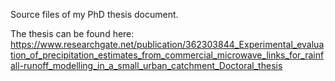 Source files of my PhD thesis document. 

The thesis can be found here:
https://www.researchgate.net/publication/362303844_Experimental_evaluation_of_precipitation_estimates_from_commercial_microwave_links_for_rainfall-runoff_modelling_in_a_small_urban_catchment_Doctoral_thesis
